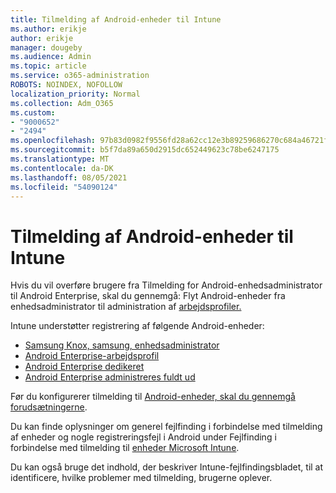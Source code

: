 ```yaml
---
title: Tilmelding af Android-enheder til Intune
ms.author: erikje
author: erikje
manager: dougeby
ms.audience: Admin
ms.topic: article
ms.service: o365-administration
ROBOTS: NOINDEX, NOFOLLOW
localization_priority: Normal
ms.collection: Adm_O365
ms.custom:
- "9000652"
- "2494"
ms.openlocfilehash: 97b83d0982f9556fd28a62cc12e3b89259686270c684a46721f0ef3d683e5ae6
ms.sourcegitcommit: b5f7da89a650d2915dc652449623c78be6247175
ms.translationtype: MT
ms.contentlocale: da-DK
ms.lasthandoff: 08/05/2021
ms.locfileid: "54090124"
---
```

# <a name="enrolling-android-devices-into-intune"></a>Tilmelding af Android-enheder til Intune

Hvis du vil overføre brugere fra Tilmelding for Android-enhedsadministrator til Android Enterprise, skal du gennemgå: Flyt Android-enheder fra enhedsadministrator til administration af [arbejdsprofiler.](https://docs.microsoft.com/mem/intune/enrollment/android-move-device-admin-work-profile)

Intune understøtter registrering af følgende Android-enheder:  

- [Samsung Knox, samsung, enhedsadministrator](https://docs.microsoft.com/mem/intune/enrollment/android-enroll-device-administrator)
- [Android Enterprise-arbejdsprofil](https://docs.microsoft.com/mem/intune/enrollment/android-enterprise-overview)
- [Android Enterprise dedikeret](https://docs.microsoft.com/mem/intune/enrollment/android-dedicated-devices-fully-managed-enroll)
- [Android Enterprise administreres fuldt ud](https://docs.microsoft.com/mem/intune/enrollment/android-fully-managed-enroll)

Før du konfigurerer tilmelding til [Android-enheder, skal du gennemgå forudsætningerne](https://docs.microsoft.com/intune/enrollment/android-enroll).  

Du kan finde oplysninger om generel fejlfinding i forbindelse med tilmelding af enheder og nogle registreringsfejl i Android under Fejlfinding i forbindelse med tilmelding til [enheder Microsoft Intune](https://docs.microsoft.com/mem/intune/enrollment/troubleshoot-android-enrollment).

Du kan også bruge det indhold, der beskriver Intune-fejlfindingsbladet, til at identificere, hvilke problemer med tilmelding, brugerne oplever.
